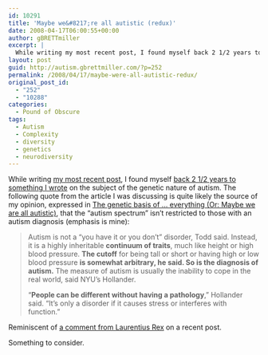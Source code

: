 ```yaml
---
id: 10291
title: 'Maybe we&#8217;re all autistic (redux)'
date: 2008-04-17T06:00:55+00:00
author: gBRETTmiller
excerpt: |
  While writing my most recent post, I found myself back 2 1/2 years to something I wrote on the subject of the genetic nature autism.  The following quote from the article I was discussing is quite likely the source of my opinion, expressed in The genetic basis of ... everything (Or: Maybe we are all autistic), that the "autism spectrum" isn't restricted to those with an autism diagnosis (emphasis is mine):
layout: post
guid: http://autism.gbrettmiller.com/?p=252
permalink: /2008/04/17/maybe-were-all-autistic-redux/
original_post_id:
  - "252"
  - "10288"
categories:
  - Pound of Obscure
tags:
  - Autism
  - Complexity
  - diversity
  - genetics
  - neurodiversity
---
```

While writing [my most recent post](http://autism.gbrettmiller.com/2008/04/genetic-engineering-and-autism/ "29 Marbles - Genetic engineering and autism"), I found myself [back 2 1/2 years to something I wrote](http://autism.gbrettmiller.com/2005/08/seeking-out-the-genetic-roots-of-autism/ "29 Marbles - Seeking out the genetic roots of autism") on the subject of the genetic nature of autism. The following quote from the article I was discussing is quite likely the source of my opinion, expressed in [The genetic basis of &#8230; everything (Or: Maybe we are all autistic)](http://autism.gbrettmiller.com/2008/04/the-genetic-basis-of-everything-or-maybe-were-all-autistic/ "29 Marbles - The genetic basis of ... everything"), that the &#8220;autism spectrum&#8221; isn&#8217;t restricted to those with an autism diagnosis (emphasis is mine):

> Autism is not a “you have it or you don’t” disorder, Todd said. Instead, it is a highly inheritable **continuum of traits**, much like height or high blood pressure. **The cutoff** for being tall or short or having high or low blood pressure **is somewhat arbitrary, he said. So is the diagnosis of autism.** The measure of autism is usually the inability to cope in the real world, said NYU’s Hollander.
> 
> “**People can be different without having a pathology**,” Hollander said. “It’s only a disorder if it causes stress or interferes with function.”

Reminiscent of [a comment from Laurentius Rex](http://autism.gbrettmiller.com/2008/04/what-is-autism-2/#comment-235) on a recent post.

Something to consider.